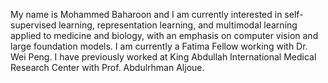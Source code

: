 My name is Mohammed Baharoon and I am currently interested in self-supervised learning, representation learning, and multimodal learning applied to medicine and biology, with an emphasis on computer vision and large foundation models. I am currently a Fatima Fellow working with Dr. Wei Peng. I have previously worked at King Abdullah International Medical Research Center with Prof. Abdulrhman Aljoue. 